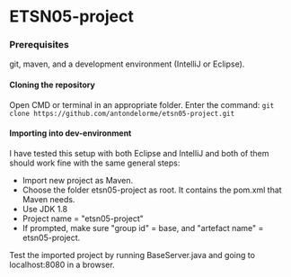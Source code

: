 # ETSN05-project


### Prerequisites
git, maven, and a development environment (IntelliJ or Eclipse).

#### Cloning the repository
Open CMD or terminal in an appropriate folder.
Enter the command:
`git clone https://github.com/antondelorme/etsn05-project.git`

#### Importing into dev-environment
I have tested this setup with both Eclipse and IntelliJ and both of them should work fine with the same general steps:
- Import new project as Maven.
- Choose the folder etsn05-project as root. It contains the pom.xml that Maven needs.
- Use JDK 1.8
- Project name = "etsn05-project"
- If prompted, make sure "group id" = base, and "artefact name" = etsn05-project.

Test the imported project by running BaseServer.java and going to localhost:8080 in a browser.
